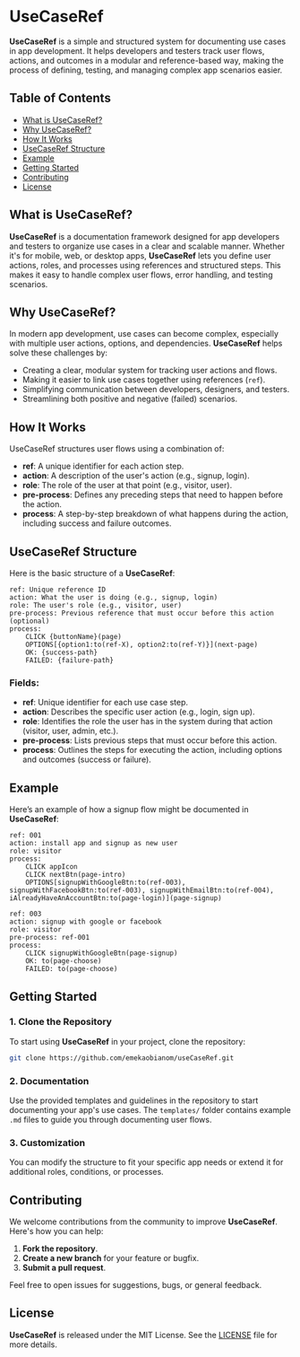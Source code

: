 # UseCaseRef

**UseCaseRef** is a simple and structured system for documenting use cases in app development. It helps developers and testers track user flows, actions, and outcomes in a modular and reference-based way, making the process of defining, testing, and managing complex app scenarios easier.

## Table of Contents
- [What is UseCaseRef?](#what-is-usecaseref)
- [Why UseCaseRef?](#why-usecaseref)
- [How It Works](#how-it-works)
- [UseCaseRef Structure](#usecaseref-structure)
- [Example](#example)
- [Getting Started](#getting-started)
- [Contributing](#contributing)
- [License](#license)

## What is UseCaseRef?

**UseCaseRef** is a documentation framework designed for app developers and testers to organize use cases in a clear and scalable manner. Whether it's for mobile, web, or desktop apps, **UseCaseRef** lets you define user actions, roles, and processes using references and structured steps. This makes it easy to handle complex user flows, error handling, and testing scenarios.

## Why UseCaseRef?

In modern app development, use cases can become complex, especially with multiple user actions, options, and dependencies. **UseCaseRef** helps solve these challenges by:
- Creating a clear, modular system for tracking user actions and flows.
- Making it easier to link use cases together using references (`ref`).
- Simplifying communication between developers, designers, and testers.
- Streamlining both positive and negative (failed) scenarios.

## How It Works

UseCaseRef structures user flows using a combination of:
- **ref**: A unique identifier for each action step.
- **action**: A description of the user's action (e.g., signup, login).
- **role**: The role of the user at that point (e.g., visitor, user).
- **pre-process**: Defines any preceding steps that need to happen before the action.
- **process**: A step-by-step breakdown of what happens during the action, including success and failure outcomes.

## UseCaseRef Structure

Here is the basic structure of a **UseCaseRef**:

```
ref: Unique reference ID
action: What the user is doing (e.g., signup, login)
role: The user's role (e.g., visitor, user)
pre-process: Previous reference that must occur before this action (optional)
process:
    CLICK {buttonName}(page)
    OPTIONS[{option1:to(ref-X), option2:to(ref-Y)}](next-page)
    OK: {success-path}
    FAILED: {failure-path}
```

### Fields:
- **ref**: Unique identifier for each use case step.
- **action**: Describes the specific user action (e.g., login, sign up).
- **role**: Identifies the role the user has in the system during that action (visitor, user, admin, etc.).
- **pre-process**: Lists previous steps that must occur before this action.
- **process**: Outlines the steps for executing the action, including options and outcomes (success or failure).

## Example

Here’s an example of how a signup flow might be documented in **UseCaseRef**:

```
ref: 001
action: install app and signup as new user
role: visitor
process:
    CLICK appIcon
    CLICK nextBtn(page-intro)
    OPTIONS[signupWithGoogleBtn:to(ref-003), signupWithFacebookBtn:to(ref-003), signupWithEmailBtn:to(ref-004), iAlreadyHaveAnAccountBtn:to(page-login)](page-signup)

ref: 003
action: signup with google or facebook
role: visitor
pre-process: ref-001
process:
    CLICK signupWithGoogleBtn(page-signup)
    OK: to(page-choose)
    FAILED: to(page-choose)
```

## Getting Started

### 1. Clone the Repository
To start using **UseCaseRef** in your project, clone the repository:

```bash
git clone https://github.com/emekaobianom/useCaseRef.git
```

### 2. Documentation
Use the provided templates and guidelines in the repository to start documenting your app's use cases. The `templates/` folder contains example `.md` files to guide you through documenting user flows.

### 3. Customization
You can modify the structure to fit your specific app needs or extend it for additional roles, conditions, or processes.

## Contributing

We welcome contributions from the community to improve **UseCaseRef**. Here's how you can help:
1. **Fork the repository**.
2. **Create a new branch** for your feature or bugfix.
3. **Submit a pull request**.

Feel free to open issues for suggestions, bugs, or general feedback.

## License

**UseCaseRef** is released under the MIT License. See the [LICENSE](LICENSE) file for more details.

